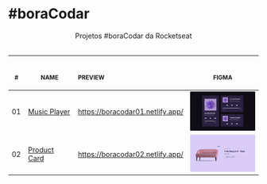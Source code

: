 # #boraCodar

<p align="center">
    Projetos #boraCodar da Rocketseat <br><br>
  <table>
    <thead>
      <tr>
        <th align="center">
          <img width="20" height="1"> 
          <p>
            <small>#</small>
          </p>
        </th>
        <th align="center">
          <img width="150" height="1"> 
          <p> 
            <small>NAME</small>
          </p>
        </th>
        <th align="left">
          <img width="200" height="1">
          <p align="left"> 
            <small>PREVIEW</small>
          </p>
        </th>
        <th align="center">
          <img width="250" height="1">
          <p align="center"> 
            <small>FIGMA</small>
          </p>
        </th>
      </tr>
    </thead>
    <tbody>
      <tr>
        <td>01</td>
        <td><a href="01">Music Player</a></td>
        <td>
          <a href="https://boracodar01.netlify.app/" target="_blank">
            https://boracodar01.netlify.app/
          </a>
        </td>
        <td align="center">
        <a href="01"><img width="300px" src="01/.github/preview.png" /></a></td>
      </tr>
      <tr>
        <td>02</td>
        <td><a href="02">Product Card</a></td>
        <td>
          <a href="https://boracodar02.netlify.app/" target="_blank">
            https://boracodar02.netlify.app/
          </a>
        </td>
        <td align="center">
        <a href="02"><img width="300px" src="02/.github/preview.png" /></a></td>
      </tr>
    </tbody>
</table></p>